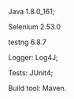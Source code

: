 Java 1.8.0_161;
 
Selenium 2.53.0
 
testng 6.8.7
 
Logger: Log4J;
 
Tests: JUnit4;
 
Build tool: Maven.